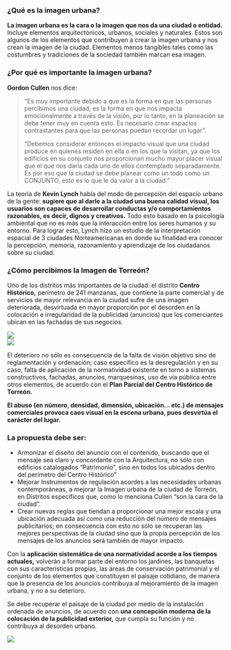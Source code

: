 
### ¿Qué es la imagen urbana?

**La imagen urbana es la cara o la imagen que nos da una ciudad o entidad.** Incluye elementos arquitectónicos, urbanos, sociales y naturales. Estos son algunos de los elementos que contribuyen a crear la imagen urbana y nos crean la imagen de la ciudad. Elementos menos tangibles tales como las costumbres y tradiciones de la sociedad también marcan esa imagen.

### ¿Por qué es importante la imagen urbana?

**Gordon Cullen** nos dice:

> “Es muy importante debido a que es la forma en que las personas percibimos una ciudad, es la forma en que nos impacta emocionalmente a través de la visión, por lo tanto, en la planeación se debe tener muy en cuenta esto. Es necesario crear espacios contrastantes para que las personas puedan recordar un lugar”.
>
> “Debemos considerar entonces el impacto visual que una ciudad produce en quienes residen en ella o en los que la visitan, ya que los edificios en su conjunto nos proporcionan mucho mayor placer visual que el que nos daría cada uno de ellos contemplado separadamente. Es por eso que la ciudad se debe planear como un todo como un CONJUNTO, esto es lo que le da valor a la ciudad.”

La teoría de **Kevin Lynch** habla del modo de percepción del espacio urbano de la gente: **sugiere que al darle a la ciudad una buena calidad visual, los usuarios son capaces de desarrollar conductas y/o comportamientos razonables, es decir, dignos y creativos.** Todo esto basado en la psicología ambiental que no es más que la interacción entre los seres humanos y su entorno. Para lograr esto, Lynch hizo un estudio de la interpretación espacial de 3 ciudades Norteamericanas en donde su finalidad era conocer la percepción, memoria, razonamiento y aprendizaje de los ciudadanos sobre su ciudad.

### ¿Cómo percibimos la Imagen de Torreón?

Uno de los distritos más importantes de la ciudad: el distrito **Centro Histórico,** perímetro de 241 manzanas, que contiene la parte comercial y de servicios de mayor relevancia en la ciudad sufre de una imagen deteriorada, desvirtuada en mayor proporción por el desorden en la colocación e irregularidad de la publicidad (anuncios) que los comerciantes ubican en las fachadas de sus negocios.

<div class="row">
  <div class="col-md-6"><img class="img-responsive" src="la-importancia-de-la-imagen-urbana/01.jpg"></div>
  <div class="col-md-6"><img class="img-responsive" src="la-importancia-de-la-imagen-urbana/02.jpg"></div>
</div>

El deterioro no sólo es consecuencia de la falta de visión objetivo sino de reglamentación y ordenación; caso específico es la desregulación y en su caso, falta de aplicación de la normatividad existente en torno a sistemas constructivos, fachadas, anuncios, marquesinas, uso de vía pública entre otros elementos, de acuerdo con el **Plan Parcial del Centro Histórico de Torreón.**

**El abuso (en número, densidad, dimensión, ubicación... etc.) de mensajes comerciales provoca caos visual en la escena urbana, pues desvirtúa el carácter del lugar.**

### La propuesta debe ser:

* Armonizar el diseño del anuncio con el contenido, buscando que el mensaje sea claro y concordante con la Arquitectura, no sólo con edificios catalogados “Patrimonio”, sino en todos los ubicados dentro del perímetro del Centro Histórico”
* Mejorar Instrumentos de regulación acordes a las necesidades urbanas contemporáneas,  a mejorar la Imagen urbana de la ciudad de Torreón, en Distritos específicos que, como lo menciona Cullen “son la cara de la ciudad”.
* Crear nuevas reglas que tiendan a proporcionar una mejor escala y una ubicación adecuada así como una reducción del número de mensajes publicitarios; en consecuencia con esto no sólo se recuperan las mejores perspectivas de la ciudad sino que la propia percepción de los mensajes de los anuncios será también de mayor impacto.

Con la **aplicación sistemática de una normatividad acorde a los tiempos actuales,** volverán a formar parte del entorno los jardines, las banquetas con sus características propias, las áreas de conservación patrimonial y el conjunto de los elementos que constituyen el paisaje cotidiano, de manera que la presencia de los anuncios contribuya al mejoramiento de la imagen urbana, y no a su deterioro.

Se debe recuperar el paisaje de la ciudad por medio de la instalación ordenada de anuncios, de acuerdo con **una concepción moderna de la colocación de la publicidad exterior,** que cumpla su función y no contribuya al desorden urbano.

<img class="img-responsive" src="la-importancia-de-la-imagen-urbana/03.jpg">
